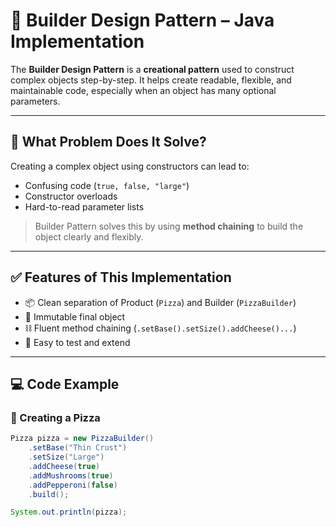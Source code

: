 # 🍕 Builder Design Pattern – Java Implementation

The **Builder Design Pattern** is a **creational pattern** used to construct complex objects step-by-step. It helps create readable, flexible, and maintainable code, especially when an object has many optional parameters.

---


## 🧩 What Problem Does It Solve?

Creating a complex object using constructors can lead to:

- Confusing code (`true, false, "large"`)
- Constructor overloads
- Hard-to-read parameter lists

> Builder Pattern solves this by using **method chaining** to build the object clearly and flexibly.

---

## ✅ Features of This Implementation

- 📦 Clean separation of Product (`Pizza`) and Builder (`PizzaBuilder`)
- 🧊 Immutable final object
- ⛓️ Fluent method chaining (`.setBase().setSize().addCheese()...`)
- 🧪 Easy to test and extend

---

## 💻 Code Example

### 🔹 Creating a Pizza

```java
Pizza pizza = new PizzaBuilder()
    .setBase("Thin Crust")
    .setSize("Large")
    .addCheese(true)
    .addMushrooms(true)
    .addPepperoni(false)
    .build();

System.out.println(pizza);
